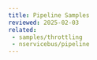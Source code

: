 ```yaml
---
title: Pipeline Samples
reviewed: 2025-02-03
related:
 - samples/throttling
 - nservicebus/pipeline
---
```

